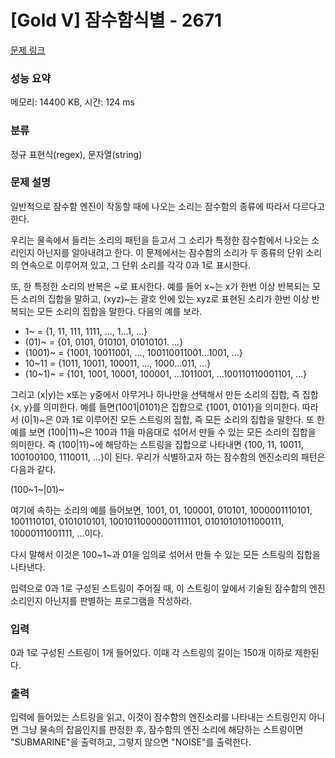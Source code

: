 # [Gold V] 잠수함식별 - 2671 

[문제 링크](https://www.acmicpc.net/problem/2671) 

### 성능 요약

메모리: 14400 KB, 시간: 124 ms

### 분류

정규 표현식(regex), 문자열(string)

### 문제 설명

<p>일반적으로 잠수함 엔진이 작동할 때에 나오는 소리는 잠수함의 종류에 따라서 다르다고 한다.</p>

<p>우리는 물속에서 들리는 소리의 패턴을 듣고서 그 소리가 특정한 잠수함에서 나오는 소리인지 아닌지를 알아내려고 한다. 이 문제에서는 잠수함의 소리가 두 종류의 단위 소리의 연속으로 이루어져 있고, 그 단위 소리를 각각 0과 1로 표시한다.</p>

<p>또, 한 특정한 소리의 반복은 ~로 표시한다. 예를 들어 x~는 x가 한번 이상 반복되는 모든 소리의 집합을 말하고, (xyz)~는 괄호 안에 있는 xyz로 표현된 소리가 한번 이상 반복되는 모든 소리의 집합을 말한다. 다음의 예를 보라.</p>

<ul>
	<li>1~ = {1, 11, 111, 1111, ..., 1...1, ...}</li>
	<li>(01)~ = {01, 0101, 010101, 01010101. ...}</li>
	<li>(1001)~ = {1001, 10011001, ..., 100110011001...1001, ...}</li>
	<li>10~11 = {1011, 10011, 100011, ..., 1000...011, ...}</li>
	<li>(10~1)~ = {101, 1001, 10001, 100001, ...1011001, ...100110110001101, ...}</li>
</ul>

<p>​그리고 (x|y)는 x또는 y중에서 아무거나 하나만을 선택해서 만든 소리의 집합, 즉 집합{x, y}를 의미한다. 예를 들면(1001|0101)은 집합으로 {1001, 0101}을 의미한다. 따라서 (0|1)~은 0과 1로 이루어진 모든 스트링의 집합, 즉 모든 소리의 집합을 말한다. 또 한 예를 보면 (100|11)~은 100과 11을 마음대로 섞어서 만들 수 있는 모든 소리의 집합을 의미한다. 즉 (100|11)~에 해당하는 스트링을 집합으로 나타내면 {100, 11, 10011, 100100100, 1110011, ...}이 된다. 우리가 식별하고자 하는 잠수함의 엔진소리의 패턴은 다음과 같다.</p>

<p>(100~1~|01)~</p>

<p>여기에 속하는 소리의 예를 들어보면, 1001, 01, 100001, 010101, 1000001110101, 1001110101, 0101010101, 10010110000001111101, 01010101011000111, 10000111001111, ...이다.</p>

<p>다시 말해서 이것은 100~1~과 01을 임의로 섞어서 만들 수 있는 모든 스트링의 집합을 나타낸다.</p>

<p>입력으로 0과 1로 구성된 스트링이 주어질 때, 이 스트링이 앞에서 기술된 잠수함의 엔진소리인지 아닌지를 판별하는 프로그램을 작성하라.</p>

### 입력 

 <p>0과 1로 구성된 스트링이 1개 들어있다. 이때 각 스트링의 길이는 150개 이하로 제한된다.</p>

### 출력 

 <p>입력에 들어있는 스트링을 읽고, 이것이 잠수함의 엔진소리를 나타내는 스트링인지 아니면 그냥 물속의 잡음인지를 판정한 후, 잠수함의 엔진 소리에 해당하는 스트링이면 "SUBMARINE"을 출력하고, 그렇지 않으면 "NOISE"를 출력한다.</p>

